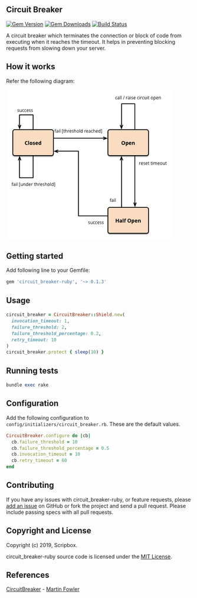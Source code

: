 ## Circuit Breaker
[![Gem Version](https://img.shields.io/gem/v/circuit_breaker-ruby.svg?style=flat)](http://rubygems.org/gems/circuit_breaker-ruby)
[![Gem Downloads](https://img.shields.io/gem/dt/circuit_breaker-ruby.svg?style=flat)](http://rubygems.org/gems/circuit_breaker-ruby)
[![Build Status](https://travis-ci.org/scripbox/circuit_breaker-ruby.svg?style=flat&branch=master)](https://travis-ci.org/scripbox/circuit_breaker-ruby)

  A circuit breaker which terminates the connection or block of code from executing when it reaches the timeout. It helps in preventing blocking requests from slowing down your server.

## How it works

Refer the following diagram:

![CircuitBreaker](https://raw.githubusercontent.com/scripbox/circuit_breaker-ruby/master/circuit_breaker.png)

## Getting started

  Add following line to your Gemfile:
  ```ruby
  gem 'circuit_breaker-ruby', '~> 0.1.3'
  ```

## Usage

  ```ruby
  circuit_breaker = CircuitBreaker::Shield.new(
    invocation_timeout: 1,
    failure_threshold: 2,
    failure_threshold_percentage: 0.2,
    retry_timeout: 10
  )
  circuit_breaker.protect { sleep(10) }
  ```

## Running tests

  ```ruby
  bundle exec rake
  ```

## Configuration

Add the following configuration to `config/initializers/circuit_breaker.rb`. These are the default values.

  ```ruby
  CircuitBreaker.configure do |cb|
    cb.failure_threshold = 10
    cb.failure_threshold_percentage = 0.5
    cb.invocation_timeout = 10
    cb.retry_timeout = 60
  end
  ```

## Contributing

If you have any issues with circuit_breaker-ruby,
or feature requests,
please [add an issue](https://github.com/scripbox/circuit_breaker-ruby/issues) on GitHub
or fork the project and send a pull request.
Please include passing specs with all pull requests.

## Copyright and License

Copyright (c) 2019, Scripbox.

circuit_breaker-ruby source code is licensed under the [MIT License](MIT-LICENSE).

## References

[CircuitBreaker](https://martinfowler.com/bliki/CircuitBreaker.html) - [Martin Fowler](https://en.wikipedia.org/wiki/Martin_Fowler_(software_engineer))
